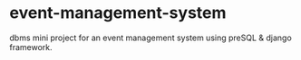 # event-management-system
 dbms mini project for an event management system using preSQL & django framework.

